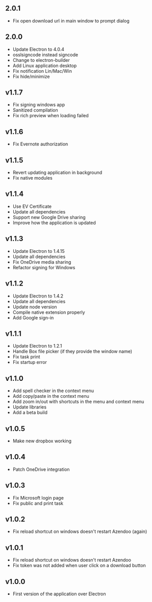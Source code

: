 ## 2.0.1
* Fix open download url in main window to prompt dialog

## 2.0.0
* Update Electron to 4.0.4
* osslsigncode instead signcode
* Change to electron-builder
* Add Linux application desktop
* Fix notification Lin/Mac/Win
* Fix hide/minimize

## v1.1.7
* Fix signing windows app
* Sanitized compilation
* Fix rich preview when loading failed

## v1.1.6
* Fix Evernote authorization

## v1.1.5
* Revert updating application in background
* Fix native modules

## v1.1.4
* Use EV Certificate
* Update all dependencies
* Support new Google Drive sharing
* Improve how the application is updated

## v1.1.3
* Update Electron to 1.4.15
* Update all dependencies
* Fix OneDrive media sharing
* Refactor signing for Windows

## v1.1.2
* Update Electron to 1.4.2
* Update all dependencies
* Update node version
* Compile native extension properly
* Add Google sign-in

## v1.1.1
* Update Electron to 1.2.1
* Handle Box file picker (if they provide the window name)
* Fix task print
* Fix startup error

## v1.1.0
* Add spell checker in the context menu
* Add copy/paste in the context menu
* Add zoom in/out with shortcuts in the menu and context menu
* Update libraries
* Add a beta build

## v1.0.5
* Make new dropbox working

## v1.0.4
* Patch OneDrive integration

## v1.0.3
* Fix Microsoft login page
* Fix public and print task

## v1.0.2
* Fix reload shortcut on windows doesn't restart Azendoo (again)

## v1.0.1
* Fix reload shortcut on windows doesn't restart Azendoo
* Fix token was not added when user click on a download button

## v1.0.0
* First version of the application over Electron


